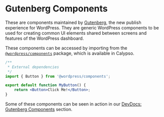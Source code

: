 Gutenberg Components
====

These are components maintained by [Gutenberg](https://wordpress.org/gutenberg/), the new publish
experience for WordPress. They are generic WordPress components to be used for creating common UI
elements shared between screens and features of the WordPress dashboard.

These components can be accessed by importing from the 
[`@wordpress/components`](https://www.npmjs.com/package/@wordpress/components) package, which is 
available in Calypso.

```jsx
/**
 * External dependencies
 */
import { Button } from '@wordpress/components';

export default function MyButton() {
	return <Button>Click Me!</Button>;
}
```

Some of these components can be seen in action in our 
[DevDocs: Gutenberg Components](/devdocs/gutenberg-components) section.
